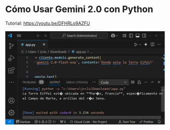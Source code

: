 # Cómo Usar Gemini 2.0 con Python
Tutorial: https://youtu.be/DFHRLo9AZFU
<br><br>
![Cómo Usar Gemini 2.0 con Python](https://raw.githubusercontent.com/collectivecloudperu/como-usar-gemini-2-en-python/refs/heads/main/como-usar-gemini-2-en-python.png)
